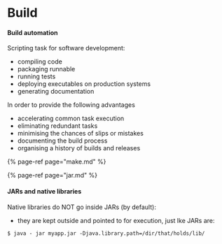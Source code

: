 # Build

#### Build automation

Scripting task for software development:

* compiling code
* packaging runnable
* running tests
* deploying executables on production systems
* generating documentation

In order to provide the following advantages

* accelerating common task execution
* eliminating redundant tasks
* minimising the chances of slips or mistakes
* documenting the build process
* organising a history of builds and releases

{% page-ref page="make.md" %}

{% page-ref page="jar.md" %}

#### JARs and native libraries

Native libraries do NOT go inside JARs \(by default\):

* they are kept outside and pointed to for execution, just lke JARs are:

```text
$ java - jar myapp.jar -Djava.library.path=/dir/that/holds/lib/
```





